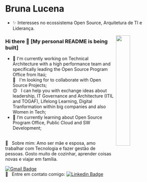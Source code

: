 # Bruna Lucena

- ✨ Interesses no ecossistema Open Source, Arquitetura de TI e Liderança.

<img width="30%" align="right" src="https://i.pinimg.com/originals/0e/8b/ba/0e8bba3b043d49c8064324bedd01997f.gif">

### Hi there 👋 [My personal README is being built]

- 🔭 I'm currently working on Technical Architecture with a high performance team and specifically leading the Open Source Program Office from Itaú;
<br/> :purple_heart: &nbsp; I'm looking for to collaborate with Open Source Projects;
<br/> :blush: &nbsp; I can help you with exchange ideas about leadership, IT Governance and Architecture (ITIL and TOGAF), Lifelong Learning, Digital Tranformation within big companies and also Women in Tech;
- 🌱 I’m currently learning about Open Source Program Office, Public Cloud and SW Development;

<br/> 💬  &nbsp; Sobre mim: Amo ser mãe e esposa, amo trabalhar com Tecnologia e fazer gestão de pessoas. Gosto muito de cozinhar, aprender coisas novas e viajar em família.

[![Gmail Badge](https://img.shields.io/badge/-bruna.lucena@gmail.com-c14438?style=flat-square&logo=Gmail&logoColor=white&link=mailto:bruna.lucena@gmail.com)](mailto:bruna.lucenao@gmail.com)
<br/> :email: &nbsp; Entre em contato comigo: [![Linkedin Badge](https://img.shields.io/badge/-BrunaLucena-blue?style=flat-square&logo=Linkedin&logoColor=white&link=https://www.linkedin.com/in/bruna-lucena-76812655/)](https://www.linkedin.com/in/bruna-lucena-76812655/) 
